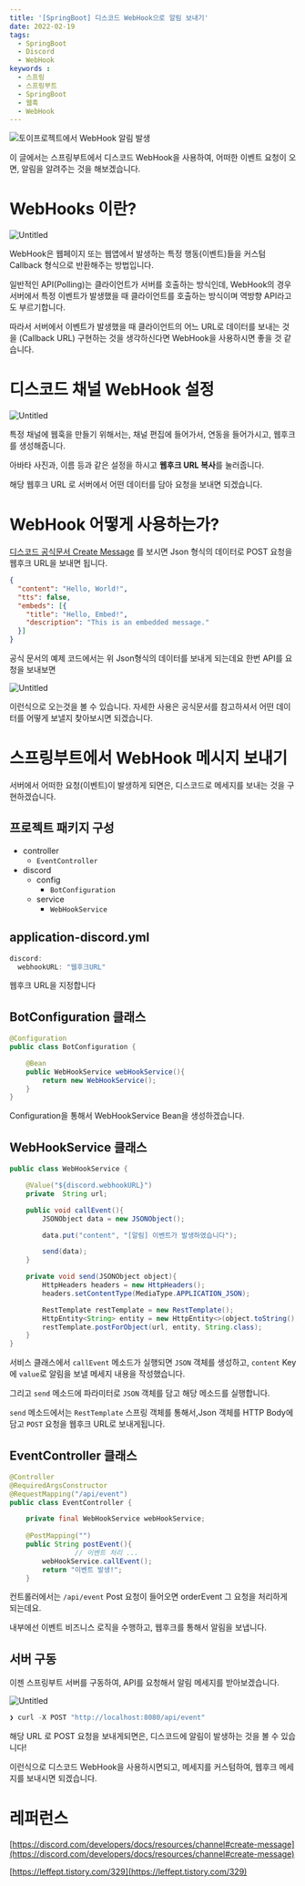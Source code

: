 ```yaml
---
title: '[SpringBoot] 디스코드 WebHook으로 알림 보내기'
date: 2022-02-19
tags:
  - SpringBoot
  - Discord
  - WebHook
keywords :
  - 스프링
  - 스프링부트
  - SpringBoot
  - 웹훅
  - WebHook
---
```


![토이프로젝트에서 WebHook 알림 발생](1.png)

이 글에서는 스프링부트에서 디스코드 WebHook을 사용하여, 어떠한 이벤트 요청이 오면, 알림을 알려주는 것을 해보겠습니다.

# WebHooks 이란?

![Untitled](2.png)

WebHook은 웹페이지 또는 웹앱에서 발생하는 특정 행동(이벤트)들을 커스텀 Callback 형식으로 반환해주는 방법입니다.

일반적인 API(Polling)는 클라이언트가 서버를 호출하는 방식인데, WebHook의 경우 서버에서 특정 이벤트가 발생했을 때 클라이언트를 호출하는 방식이며 역방향 API라고도 부르기합니다.

따라서 서버에서 이벤트가 발생했을 때 클라이언트의 어느 URL로 데이터를 보내는 것을 (Callback URL) 구현하는 것을 생각하신다면 WebHook을 사용하시면 좋을 것 같습니다.

# 디스코드 채널 WebHook 설정

![Untitled](3.png)

특정 채널에 웹훅을 만들기 위해서는, 채널 편집에 들어가서, 연동을 들어가시고, 웹후크를 생성해줍니다.

아바타 사진과, 이름 등과 같은 설정을 하시고 **웹후크 URL 복사**를 눌러줍니다.

해당 웹후크 URL 로 서버에서 어떤 데이터를 담아 요청을 보내면 되겠습니다.

# WebHook 어떻게 사용하는가?

[디스코드 공식문서 Create Message](https://discord.com/developers/docs/resources/channel#create-message) 를 보시면 Json 형식의 데이터로 POST 요청을 웹후크 URL을 보내면 됩니다.

```json
{
  "content": "Hello, World!",
  "tts": false,
  "embeds": [{
    "title": "Hello, Embed!",
    "description": "This is an embedded message."
  }]
}
```

공식 문서의 예제 코드에서는 위 Json형식의 데이터를 보내게 되는데요 한번 API를 요청을 보내보면

![Untitled](4.png)

이런식으로 오는것을 볼 수 있습니다. 자세한 사용은 공식문서를 참고하셔서 어떤 데이터를 어떻게 보낼지 찾아보시면 되겠습니다.

# 스프링부트에서 WebHook 메시지 보내기

서버에서 어떠한 요청(이벤트)이 발생하게 되면은, 디스코드로 메세지를 보내는 것을 구현하겠습니다.

## 프로젝트 패키지 구성

- controller
    - `EventController`
- discord
    - config
        - `BotConfiguration`
    - service
        - `WebHookService`

## application-discord.yml

```java
discord:
  webhookURL: "웹후크URL"
```

웹후크 URL을 지정합니다

## BotConfiguration 클래스

```java
@Configuration
public class BotConfiguration {

    @Bean
    public WebHookService webHookService(){
        return new WebHookService();
    }
}
```

Configuration을 통해서 WebHookService Bean을 생성하겠습니다.

## WebHookService 클래스

```java
public class WebHookService {

    @Value("${discord.webhookURL}")
    private  String url;

    public void callEvent(){
        JSONObject data = new JSONObject();

        data.put("content", "[알림] 이벤트가 발생하였습니다");

        send(data);
    }

    private void send(JSONObject object){
        HttpHeaders headers = new HttpHeaders();
        headers.setContentType(MediaType.APPLICATION_JSON);

        RestTemplate restTemplate = new RestTemplate();
        HttpEntity<String> entity = new HttpEntity<>(object.toString(), headers);
        restTemplate.postForObject(url, entity, String.class);
    }
}
```

서비스 클래스에서 `callEvent` 메소드가 실행되면 `JSON` 객체를 생성하고, `content` Key에 `value`로 알림을 보낼 메세지 내용을 작성했습니다.

그리고 `send` 메소드에 파라미터로 `JSON` 객체를 담고 해당 메소드를 실행합니다.

`send` 메소드에서는 `RestTemplate` 스프링 객체를 통해서,Json 객체를 HTTP Body에 담고 `POST` 요청을 웹후크 URL로 보내게됩니다.

## EventController 클래스

```java
@Controller
@RequiredArgsConstructor
@RequestMapping("/api/event")
public class EventController {

    private final WebHookService webHookService;
    
    @PostMapping("")
    public String postEvent(){
				// 이벤트 처리 ...
        webHookService.callEvent();
        return "이벤트 발생!";
    }
```

컨트롤러에서는 `/api/event` Post 요청이 들어오면 orderEvent 그 요청을 처리하게 되는데요. 

내부에선 이벤트 비즈니스 로직을 수행하고, 웹후크를 통해서 알림을 보냅니다.

## 서버 구동

이젠 스프링부트 서버를 구동하여, API를 요청해서 알림 메세지를 받아보겠습니다.

![Untitled](5.png)

```java
❯ curl -X POST "http://localhost:8080/api/event"
```

해당 URL 로 POST 요청을 보내게되면은, 디스코드에 알림이 발생하는 것을 볼 수 있습니다!

이런식으로 디스코드 WebHook을 사용하시면되고, 메세지를 커스텀하여, 웹후크 메세지를 보내시면 되겠습니다.

# 레퍼런스

[https://discord.com/developers/docs/resources/channel#create-message](https://discord.com/developers/docs/resources/channel#create-message)

[https://leffept.tistory.com/329](https://leffept.tistory.com/329)